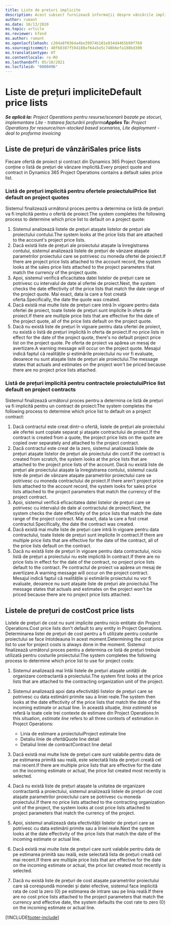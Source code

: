 ```yaml
---
title: Liste de prețuri implicite
description: Acest subiect furnizează informații despre vânzările implicite și listele de prețuri de cost în Project Operations.
author: rumant
ms.date: 10/13/2020
ms.topic: article
ms.reviewer: kfend
ms.author: rumant
ms.openlocfilehash: c204a8f0364a4be39974b101e834d4465b99f769
ms.sourcegitcommit: 40f68387f594180af64a5e5c748b6efa188bd300
ms.translationtype: HT
ms.contentlocale: ro-RO
ms.lasthandoff: 05/10/2021
ms.locfileid: "6000496"
---
```

# <a name="default-price-lists"></a><span data-ttu-id="b69a7-103">Liste de prețuri implicite</span><span class="sxs-lookup"><span data-stu-id="b69a7-103">Default price lists</span></span>

<span data-ttu-id="b69a7-104">_**Se aplică la:** Project Operations pentru resurse/scenarii bazate pe stocuri, implementare Lite - tratarea facturării proforma_</span><span class="sxs-lookup"><span data-stu-id="b69a7-104">_**Applies To:** Project Operations for resource/non-stocked based scenarios, Lite deployment - deal to proforma invoicing_</span></span>

## <a name="sales-price-lists"></a><span data-ttu-id="b69a7-105">Liste de prețuri de vânzări</span><span class="sxs-lookup"><span data-stu-id="b69a7-105">Sales price lists</span></span>

<span data-ttu-id="b69a7-106">Fiecare ofertă de proiect și contract din Dynamics 365 Project Operations conține o listă de prețuri de vânzare implicită.</span><span class="sxs-lookup"><span data-stu-id="b69a7-106">Every project quote and contract in Dynamics 365 Project Operations contains a default sales price list.</span></span> 

### <a name="price-list-default-on-project-quotes"></a><span data-ttu-id="b69a7-107">Listă de prețuri implicită pentru ofertele proiectului</span><span class="sxs-lookup"><span data-stu-id="b69a7-107">Price list default on project quotes</span></span>
<span data-ttu-id="b69a7-108">Sistemul finalizează următorul proces pentru a determina ce listă de prețuri va fi implicită pentru o ofertă de proiect:</span><span class="sxs-lookup"><span data-stu-id="b69a7-108">The system completes the following process to determine which price list to default on a project quote:</span></span>

1. <span data-ttu-id="b69a7-109">Sistemul analizează listele de prețuri atașate listelor de prețuri ale proiectului contului.</span><span class="sxs-lookup"><span data-stu-id="b69a7-109">The system looks at the price lists that are attached to the account's project price lists.</span></span> 
2. <span data-ttu-id="b69a7-110">Dacă există liste de prețuri ale proiectului atașate la înregistrarea contului, sistemul analizează listele de prețuri de vânzare atașate parametrilor proiectului care se potrivesc cu moneda ofertei de proiect.</span><span class="sxs-lookup"><span data-stu-id="b69a7-110">If there are project price lists attached to the account record, the system looks at the sales price lists attached to the project parameters that match the currency of the project quote.</span></span>
3. <span data-ttu-id="b69a7-111">Apoi, sistemul verifică eficacitatea datei listelor de prețuri care se potrivesc cu intervalul de date al ofertei de proiect.</span><span class="sxs-lookup"><span data-stu-id="b69a7-111">Next, the system checks the date effectivity of the price lists that match the date range of the project quote.</span></span> <span data-ttu-id="b69a7-112">Mai exact, data la care a fost creată oferta.</span><span class="sxs-lookup"><span data-stu-id="b69a7-112">Specifically, the date the quote was created.</span></span>
4. <span data-ttu-id="b69a7-113">Dacă există mai multe liste de prețuri care intră în vigoare pentru data ofertei de proiect, toate listele de prețuri sunt implicite în oferta de proiect.</span><span class="sxs-lookup"><span data-stu-id="b69a7-113">If there are multiple price lists that are effective for the date of the project quote, all of the price lists default on the project quote.</span></span>
5. <span data-ttu-id="b69a7-114">Dacă nu există liste de prețuri în vigoare pentru data ofertei de proiect, nu există o listă de prețuri implicită în oferta de proiect.</span><span class="sxs-lookup"><span data-stu-id="b69a7-114">If no price lists in effect for the date of the project quote, there's no default project price list on the project quote.</span></span> <span data-ttu-id="b69a7-115">Pe oferta de proiect va apărea un mesaj de avertizare.</span><span class="sxs-lookup"><span data-stu-id="b69a7-115">A warning message will occur on the project quote.</span></span> <span data-ttu-id="b69a7-116">Mesajul indică faptul că realitățile și estimările proiectului nu vor fi evaluate, deoarece nu sunt atașate liste de prețuri ale proiectului.</span><span class="sxs-lookup"><span data-stu-id="b69a7-116">The message states that actuals and estimates on the project won't be priced because there are no project price lists attached.</span></span>

### <a name="price-list-default-on-project-contracts"></a><span data-ttu-id="b69a7-117">Listă de prețuri implicită pentru contractele proiectului</span><span class="sxs-lookup"><span data-stu-id="b69a7-117">Price list default on project contracts</span></span> 
<span data-ttu-id="b69a7-118">Sistemul finalizează următorul proces pentru a determina ce listă de prețuri va fi implicită pentru un contract de proiect:</span><span class="sxs-lookup"><span data-stu-id="b69a7-118">The system completes the following process to determine which price list to default on a project contract:</span></span>

1. <span data-ttu-id="b69a7-119">Dacă contractul este creat dintr-o ofertă, listele de prețuri ale proiectului ale ofertei sunt copiate separat și atașate contractului de proiect.</span><span class="sxs-lookup"><span data-stu-id="b69a7-119">If the contract is created from a quote, the project price lists on the quote are copied over separately and attached to the project contract.</span></span>
2. <span data-ttu-id="b69a7-120">Dacă contractul este creat de la zero, sistemul analizează listele de prețuri atașate listelor de prețuri ale proiectului din cont.</span><span class="sxs-lookup"><span data-stu-id="b69a7-120">If the contract is created from scratch, the system looks at the price lists that are attached to the project price lists of the account.</span></span> <span data-ttu-id="b69a7-121">Dacă nu există liste de prețuri ale proiectului atașate la înregistrarea contului, sistemul caută liste de prețuri de vânzare atașate parametrilor proiectului care se potrivesc cu moneda contractului de proiect.</span><span class="sxs-lookup"><span data-stu-id="b69a7-121">If there aren't project price lists attached to the account record, the system looks for sales price lists attached to the project parameters that match the currency of the project contract.</span></span>
4. <span data-ttu-id="b69a7-122">Apoi, sistemul verifică eficacitatea datei listelor de prețuri care se potrivesc cu intervalul de date al contractului de proiect.</span><span class="sxs-lookup"><span data-stu-id="b69a7-122">Next, the system checks the date effectivity of the price lists that match the date range of the project contract.</span></span> <span data-ttu-id="b69a7-123">Mai exact, data la care a fost creat contractul.</span><span class="sxs-lookup"><span data-stu-id="b69a7-123">Specifically, the date the contract was created.</span></span>
5. <span data-ttu-id="b69a7-124">Dacă există mai multe liste de prețuri care intră în vigoare pentru data contractului, toate listele de prețuri sunt implicite în contract.</span><span class="sxs-lookup"><span data-stu-id="b69a7-124">If there are multiple price lists that are effective for the date of the contract, all of the price lists default on the contract.</span></span>
6. <span data-ttu-id="b69a7-125">Dacă nu există liste de prețuri în vigoare pentru data contractului, nicio listă de prețuri a proiectului nu este implicită în contract.</span><span class="sxs-lookup"><span data-stu-id="b69a7-125">If there are no price lists in effect for the date of the contract, no project price lists default to the contract.</span></span> <span data-ttu-id="b69a7-126">Pe contractul de proiect va apărea un mesaj de avertizare.</span><span class="sxs-lookup"><span data-stu-id="b69a7-126">A warning message will occur on the project contract.</span></span> <span data-ttu-id="b69a7-127">Mesajul indică faptul că realitățile și estimările proiectului nu vor fi evaluate, deoarece nu sunt atașate liste de prețuri ale proiectului.</span><span class="sxs-lookup"><span data-stu-id="b69a7-127">The message states that actuals and estimates on the project won't be priced because there are no project price lists attached.</span></span>

## <a name="cost-price-lists"></a><span data-ttu-id="b69a7-128">Listele de prețuri de cost</span><span class="sxs-lookup"><span data-stu-id="b69a7-128">Cost price lists</span></span>

<span data-ttu-id="b69a7-129">Listele de prețuri de cost nu sunt implicite pentru nicio entitate din Project Operations.</span><span class="sxs-lookup"><span data-stu-id="b69a7-129">Cost price lists don't default to any entity in Project Operations.</span></span> <span data-ttu-id="b69a7-130">Determinarea listei de prețuri de cost pentru a fi utilizate pentru costurile proiectului se face întotdeauna în acest moment.</span><span class="sxs-lookup"><span data-stu-id="b69a7-130">Determining the cost price list to use for project costs is always done in the moment.</span></span> <span data-ttu-id="b69a7-131">Sistemul finalizează următorul proces pentru a determina ce listă de prețuri trebuie utilizată pentru costurile proiectului:</span><span class="sxs-lookup"><span data-stu-id="b69a7-131">The system completes the following process to determine which price list to use for project costs:</span></span>

1. <span data-ttu-id="b69a7-132">Sistemul analizează mai întâi listele de prețuri atașate unității de organizare contractantă a proiectului.</span><span class="sxs-lookup"><span data-stu-id="b69a7-132">The system first looks at the price lists that are attached to the contracting organization unit of the project.</span></span>
2. <span data-ttu-id="b69a7-133">Sistemul analizează apoi data efectivității listelor de prețuri care se potrivesc cu data estimării primite sau a liniei reale.</span><span class="sxs-lookup"><span data-stu-id="b69a7-133">The system then looks at the date effectivity of the price lists that match the date of the incoming estimate or actual line.</span></span> <span data-ttu-id="b69a7-134">În această situație, *linia estimată* se referă la toate cele trei contexte de estimare din Project Operations:</span><span class="sxs-lookup"><span data-stu-id="b69a7-134">In this situation, *estimate line* refers to all three contexts of estimation in Project Operations:</span></span>

    - <span data-ttu-id="b69a7-135">Linia de estimare a proiectului</span><span class="sxs-lookup"><span data-stu-id="b69a7-135">Project estimate line</span></span>
    - <span data-ttu-id="b69a7-136">Detaliu linie de ofertă</span><span class="sxs-lookup"><span data-stu-id="b69a7-136">Quote line detail</span></span>
    - <span data-ttu-id="b69a7-137">Detaliul liniei de contract</span><span class="sxs-lookup"><span data-stu-id="b69a7-137">Contract line detail</span></span>
  
3. <span data-ttu-id="b69a7-138">Dacă există mai multe liste de prețuri care sunt valabile pentru data de pe estimarea primită sau reală, este selectată lista de prețuri creată cel mai recent.</span><span class="sxs-lookup"><span data-stu-id="b69a7-138">If there are multiple price lists that are effective for the date on the incoming estimate or actual, the price list created most recently is selected.</span></span>
4. <span data-ttu-id="b69a7-139">Dacă nu există liste de prețuri atașate la unitatea de organizare contractantă a proiectului, sistemul analizează listele de prețuri de cost atașate parametrilor proiectului care se potrivesc cu moneda proiectului.</span><span class="sxs-lookup"><span data-stu-id="b69a7-139">If there no price lists attached to the contracting organization unit of the project, the system looks at cost price lists attached to project parameters that match the currency of the project.</span></span>
5. <span data-ttu-id="b69a7-140">Apoi, sistemul analizează data efectivității listelor de prețuri care se potrivesc cu data estimării primite sau a liniei reale.</span><span class="sxs-lookup"><span data-stu-id="b69a7-140">Next the system looks at the date effectivity of the price lists that match the date of the incoming estimate or actual line.</span></span> 
6. <span data-ttu-id="b69a7-141">Dacă există mai multe liste de prețuri care sunt valabile pentru data de pe estimarea primită sau reală, este selectată lista de prețuri creată cel mai recent.</span><span class="sxs-lookup"><span data-stu-id="b69a7-141">If there are multiple price lists that are effective for the date on the incoming estimate or actual, the price list created most recently is selected.</span></span>
7. <span data-ttu-id="b69a7-142">Dacă nu există liste de prețuri de cost atașate parametrilor proiectului care să corespundă monedei și datei efective, sistemul face implicită rata de cost la zero (0) pe estimarea de intrare sau pe linia reală.</span><span class="sxs-lookup"><span data-stu-id="b69a7-142">If there are no cost price lists attached to the project parameters that match the currency and effective date, the system defaults the cost rate to zero (0) on the incoming estimate or actual line.</span></span>


[!INCLUDE[footer-include](../includes/footer-banner.md)]